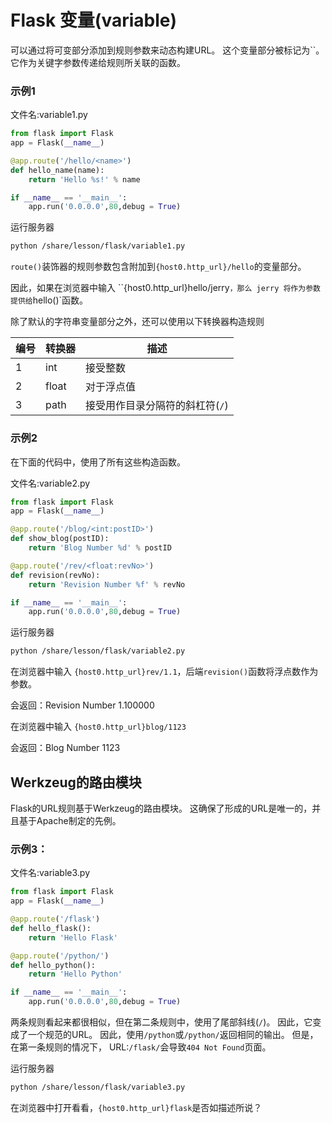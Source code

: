 # Flask 变量(variable)

可以通过将可变部分添加到规则参数来动态构建URL。 这个变量部分被标记为``。 它作为关键字参数传递给规则所关联的函数。

### 示例1

文件名:variable1.py

```python
from flask import Flask
app = Flask(__name__)

@app.route('/hello/<name>')
def hello_name(name):
    return 'Hello %s!' % name

if __name__ == '__main__':
    app.run('0.0.0.0',80,debug = True)
```

运行服务器

```bash
python /share/lesson/flask/variable1.py
```

`route()`装饰器的规则参数包含附加到`{host0.http_url}/hello`的变量部分。

因此，如果在浏览器中输入 ``{host0.http_url}hello/jerry`，那么 jerry 将作为参数提供给`hello()`函数。

除了默认的字符串变量部分之外，还可以使用以下转换器构造规则

| 编号 | 转换器 | 描述                            |
| ---- | ------ | ------------------------------- |
| 1    | int    | 接受整数                        |
| 2    | float  | 对于浮点值                      |
| 3    | path   | 接受用作目录分隔符的斜杠符(`/`) |

### 示例2

在下面的代码中，使用了所有这些构造函数。

文件名:variable2.py

```python
from flask import Flask
app = Flask(__name__)

@app.route('/blog/<int:postID>')
def show_blog(postID):
    return 'Blog Number %d' % postID

@app.route('/rev/<float:revNo>')
def revision(revNo):
    return 'Revision Number %f' % revNo

if __name__ == '__main__':
    app.run('0.0.0.0',80,debug = True)
```

运行服务器

```bash
python /share/lesson/flask/variable2.py
```

在浏览器中输入 `{host0.http_url}rev/1.1`，后端`revision()`函数将浮点数作为参数。

会返回：Revision Number 1.100000

在浏览器中输入 `{host0.http_url}blog/1123`

会返回：Blog Number 1123

## Werkzeug的路由模块

Flask的URL规则基于Werkzeug的路由模块。 这确保了形成的URL是唯一的，并且基于Apache制定的先例。

### 示例3：

文件名:variable3.py

```python
from flask import Flask
app = Flask(__name__)

@app.route('/flask')
def hello_flask():
    return 'Hello Flask'

@app.route('/python/')
def hello_python():
    return 'Hello Python'

if __name__ == '__main__':
    app.run('0.0.0.0',80,debug = True)
```

两条规则看起来都很相似，但在第二条规则中，使用了尾部斜线(`/`)。 因此，它变成了一个规范的URL。 因此，使用`/python`或`/python/`返回相同的输出。 但是，在第一条规则的情况下， URL:`/flask/`会导致`404 Not Found`页面。

运行服务器

```bash
python /share/lesson/flask/variable3.py
```

在浏览器中打开看看，`{host0.http_url}flask`是否如描述所说？